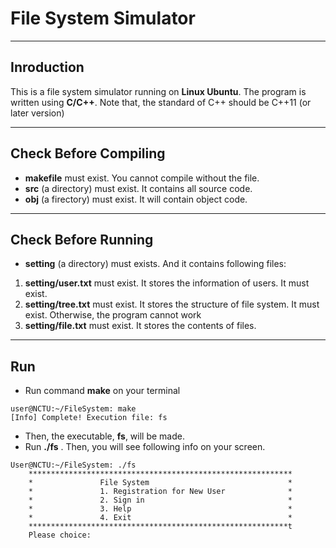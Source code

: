# File System Simulator
---
## Inroduction
  This is a file system simulator running on **Linux Ubuntu**.
  The program is written using **C/C++**. Note that, the standard of C++ should be C++11 (or later version)

---
## Check Before Compiling
* **makefile** must exist. You cannot compile without the file.
* **src** (a directory) must exist. It contains all source code.
* **obj** (a firectory) must exist. It will contain object code.
---
## Check Before Running
* **setting** (a directory) must exists. And it contains following files:
 1. **setting/user.txt** must exist. It stores the information of users. It must exist.
 2. **setting/tree.txt** must exist. It stores the structure of file system. It must exist. Otherwise, the program cannot work
 3. **setting/file.txt** must exist. It stores the contents of files.
---
## Run
* Run command **make** on your terminal

```
user@NCTU:~/FileSystem: make
[Info] Complete! Execution file: fs
```
* Then, the executable, **fs**, will be made.
* Run **./fs** . Then, you will see following info on your screen.

```
User@NCTU:~/FileSystem: ./fs
	***********************************************************
	*               File System                               *
	*               1. Registration for New User              *
	*               2. Sign in                                *
	*               3. Help                                   *
	*               4. Exit                                   *
	**********************************************************t
	Please choice: 

```



